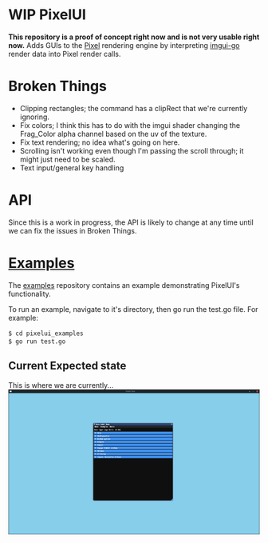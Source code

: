 # WIP PixelUI
**This repository is a proof of concept right now and is not very usable right now.**
Adds GUIs to the [Pixel](https://github.com/faiface/pixel) rendering engine by interpreting [imgui-go](https://github.com/inkyblackness/imgui-go) render data into Pixel render calls.

# Broken Things
* Clipping rectangles; the command has a clipRect that we're currently ignoring.
* Fix colors; I think this has to do with the imgui shader changing the Frag_Color alpha channel based on the uv of the texture.
* Fix text rendering; no idea what's going on here.
* Scrolling isn't working even though I'm passing the scroll through; it might just need to be scaled.
* Text input/general key handling

# API
Since this is a work in progress, the API is likely to change at any time until we can fix the issues in Broken Things.

# [Examples](https://github.com/dusk125/pixelui_examples)
The [examples](https://github.com/dusk125/pixelui_examples) repository contains an example demonstrating PixelUI's functionality.

To run an example, navigate to it's directory, then go run the test.go file. For example:

```
$ cd pixelui_examples
$ go run test.go
```

## Current Expected state
This is where we are currently...
![Current State](https://github.com/dusk125/pixelui_examples/blob/master/screenshots/current_state.png)
